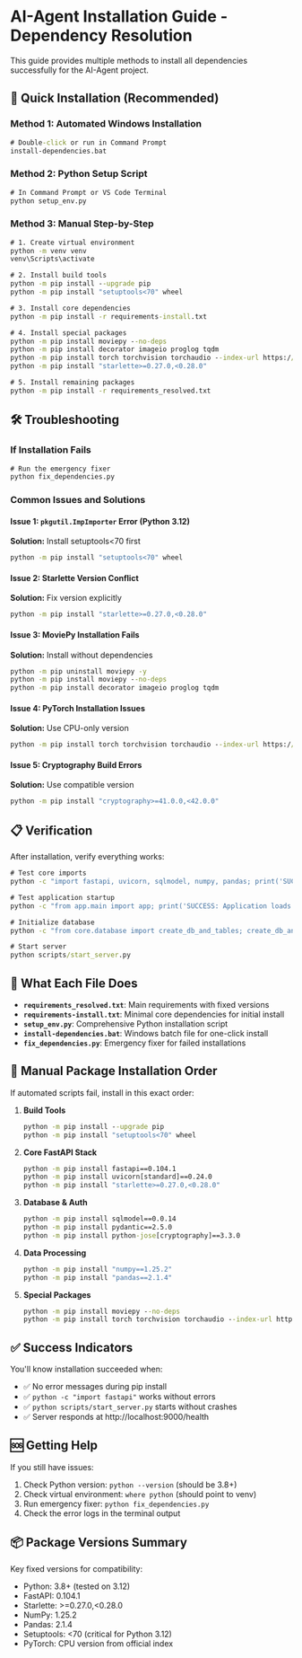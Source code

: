 # AI-Agent Installation Guide - Dependency Resolution

This guide provides multiple methods to install all dependencies successfully for the AI-Agent project.

## 🚀 Quick Installation (Recommended)

### Method 1: Automated Windows Installation
```cmd
# Double-click or run in Command Prompt
install-dependencies.bat
```

### Method 2: Python Setup Script
```cmd
# In Command Prompt or VS Code Terminal
python setup_env.py
```

### Method 3: Manual Step-by-Step
```cmd
# 1. Create virtual environment
python -m venv venv
venv\Scripts\activate

# 2. Install build tools
python -m pip install --upgrade pip
python -m pip install "setuptools<70" wheel

# 3. Install core dependencies
python -m pip install -r requirements-install.txt

# 4. Install special packages
python -m pip install moviepy --no-deps
python -m pip install decorator imageio proglog tqdm
python -m pip install torch torchvision torchaudio --index-url https://download.pytorch.org/whl/cpu
python -m pip install "starlette>=0.27.0,<0.28.0"

# 5. Install remaining packages
python -m pip install -r requirements_resolved.txt
```

## 🛠️ Troubleshooting

### If Installation Fails
```cmd
# Run the emergency fixer
python fix_dependencies.py
```

### Common Issues and Solutions

#### Issue 1: `pkgutil.ImpImporter` Error (Python 3.12)
**Solution:** Install setuptools<70 first
```cmd
python -m pip install "setuptools<70" wheel
```

#### Issue 2: Starlette Version Conflict
**Solution:** Fix version explicitly
```cmd
python -m pip install "starlette>=0.27.0,<0.28.0"
```

#### Issue 3: MoviePy Installation Fails
**Solution:** Install without dependencies
```cmd
python -m pip uninstall moviepy -y
python -m pip install moviepy --no-deps
python -m pip install decorator imageio proglog tqdm
```

#### Issue 4: PyTorch Installation Issues
**Solution:** Use CPU-only version
```cmd
python -m pip install torch torchvision torchaudio --index-url https://download.pytorch.org/whl/cpu
```

#### Issue 5: Cryptography Build Errors
**Solution:** Use compatible version
```cmd
python -m pip install "cryptography>=41.0.0,<42.0.0"
```

## 📋 Verification

After installation, verify everything works:

```cmd
# Test core imports
python -c "import fastapi, uvicorn, sqlmodel, numpy, pandas; print('SUCCESS: Core packages working!')"

# Test application startup
python -c "from app.main import app; print('SUCCESS: Application loads correctly!')"

# Initialize database
python -c "from core.database import create_db_and_tables; create_db_and_tables()"

# Start server
python scripts/start_server.py
```

## 🎯 What Each File Does

- **`requirements_resolved.txt`**: Main requirements with fixed versions
- **`requirements-install.txt`**: Minimal core dependencies for initial install
- **`setup_env.py`**: Comprehensive Python installation script
- **`install-dependencies.bat`**: Windows batch file for one-click install
- **`fix_dependencies.py`**: Emergency fixer for failed installations

## 🔧 Manual Package Installation Order

If automated scripts fail, install in this exact order:

1. **Build Tools**
   ```cmd
   python -m pip install --upgrade pip
   python -m pip install "setuptools<70" wheel
   ```

2. **Core FastAPI Stack**
   ```cmd
   python -m pip install fastapi==0.104.1
   python -m pip install uvicorn[standard]==0.24.0
   python -m pip install "starlette>=0.27.0,<0.28.0"
   ```

3. **Database & Auth**
   ```cmd
   python -m pip install sqlmodel==0.0.14
   python -m pip install pydantic==2.5.0
   python -m pip install python-jose[cryptography]==3.3.0
   ```

4. **Data Processing**
   ```cmd
   python -m pip install "numpy==1.25.2"
   python -m pip install "pandas==2.1.4"
   ```

5. **Special Packages**
   ```cmd
   python -m pip install moviepy --no-deps
   python -m pip install torch torchvision torchaudio --index-url https://download.pytorch.org/whl/cpu
   ```

## ✅ Success Indicators

You'll know installation succeeded when:

- ✅ No error messages during pip install
- ✅ `python -c "import fastapi"` works without errors
- ✅ `python scripts/start_server.py` starts without crashes
- ✅ Server responds at http://localhost:9000/health

## 🆘 Getting Help

If you still have issues:

1. Check Python version: `python --version` (should be 3.8+)
2. Check virtual environment: `where python` (should point to venv)
3. Run emergency fixer: `python fix_dependencies.py`
4. Check the error logs in the terminal output

## 📦 Package Versions Summary

Key fixed versions for compatibility:
- Python: 3.8+ (tested on 3.12)
- FastAPI: 0.104.1
- Starlette: >=0.27.0,<0.28.0
- NumPy: 1.25.2
- Pandas: 2.1.4
- Setuptools: <70 (critical for Python 3.12)
- PyTorch: CPU version from official index